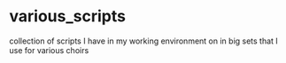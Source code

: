 # various_scripts
collection of scripts I have in my working environment on in big sets that I use for various choirs
